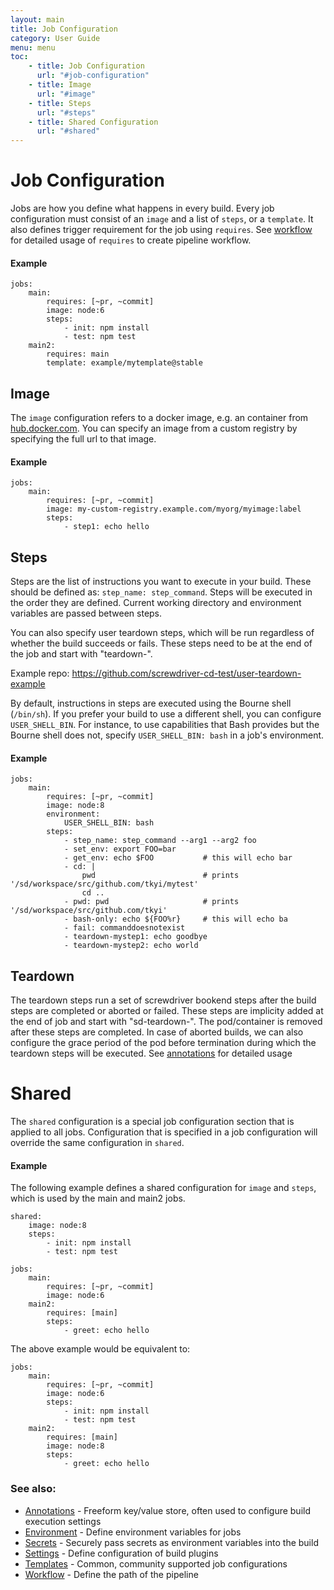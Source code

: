 ```yaml
---
layout: main
title: Job Configuration
category: User Guide
menu: menu
toc:
    - title: Job Configuration
      url: "#job-configuration"
    - title: Image
      url: "#image"
    - title: Steps
      url: "#steps"
    - title: Shared Configuration
      url: "#shared"
---
```

# Job Configuration
Jobs are how you define what happens in every build. Every job configuration must consist of an `image` and a list of `steps`, or a `template`. It also defines trigger requirement for the job using `requires`. See [workflow](/user-guide/configuration/workflow) for detailed usage of `requires` to create pipeline workflow.

#### Example
```
jobs:
    main:
        requires: [~pr, ~commit]
        image: node:6
        steps:
            - init: npm install
            - test: npm test
    main2:
        requires: main
        template: example/mytemplate@stable
```

## Image
The `image` configuration refers to a docker image, e.g. an container from [hub.docker.com](https://hub.docker.com). You can specify an image from a custom registry by specifying the full url to that image.

#### Example
```
jobs:
    main:
        requires: [~pr, ~commit]
        image: my-custom-registry.example.com/myorg/myimage:label
        steps:
            - step1: echo hello
```

## Steps
Steps are the list of instructions you want to execute in your build. These should be defined as:
`step_name: step_command`. Steps will be executed in the order they are defined. Current working directory and environment variables are passed between steps.

You can also specify user teardown steps, which will be run regardless of whether the build succeeds or fails. These steps need to be at the end of the job and start with "teardown-".

Example repo: <https://github.com/screwdriver-cd-test/user-teardown-example>

By default, instructions in steps are executed using the Bourne shell (`/bin/sh`). If you prefer your build to use a different shell, you can configure `USER_SHELL_BIN`. For instance, to use capabilities that Bash provides but the Bourne shell does not, specify `USER_SHELL_BIN: bash` in a job's environment.

#### Example
```
jobs:
    main:
        requires: [~pr, ~commit]
        image: node:8
        environment:
            USER_SHELL_BIN: bash
        steps:
            - step_name: step_command --arg1 --arg2 foo
            - set_env: export FOO=bar
            - get_env: echo $FOO           # this will echo bar
            - cd: |
                pwd                        # prints '/sd/workspace/src/github.com/tkyi/mytest'
                cd ..
            - pwd: pwd                     # prints '/sd/workspace/src/github.com/tkyi'
            - bash-only: echo ${FOO%r}     # this will echo ba
            - fail: commanddoesnotexist
            - teardown-mystep1: echo goodbye
            - teardown-mystep2: echo world
```
## Teardown
The teardown steps run a set of screwdriver bookend steps after the build steps are completed or aborted or failed. These steps are implicity added at the end of job and start with "sd-teardown-". The pod/container is removed after these steps are completed. In case of aborted builds, we can also configure the grace period of the pod before termination during which the teardown steps will be executed. See [annotations](/user-guide/configuration/annotations) for detailed usage

# Shared
The `shared` configuration is a special job configuration section that is applied to all jobs. Configuration that is specified in a job configuration will override the same configuration in `shared`.

#### Example
The following example defines a shared configuration for `image` and `steps`, which is used by the main and main2 jobs.
```
shared:
    image: node:8
    steps:
        - init: npm install
        - test: npm test

jobs:
    main:
        requires: [~pr, ~commit]
        image: node:6
    main2:
        requires: [main]
        steps:
            - greet: echo hello
```

The above example would be equivalent to:
```
jobs:
    main:
        requires: [~pr, ~commit]
        image: node:6
        steps:
            - init: npm install
            - test: npm test
    main2:
        requires: [main]
        image: node:8
        steps:
            - greet: echo hello

```

### See also:
* [Annotations](/user-guide/configuration/annotations) - Freeform key/value store, often used to configure build execution settings
* [Environment](/user-guide/configuration/environment) - Define environment variables for jobs
* [Secrets](/user-guide/configuration/secrets) - Securely pass secrets as environment variables into the build
* [Settings](/user-guide/configuration/settings) - Define configuration of build plugins
* [Templates](/user-guide/templates) - Common, community supported job configurations
* [Workflow](/user-guide/configuration/workflow) - Define the path of the pipeline
